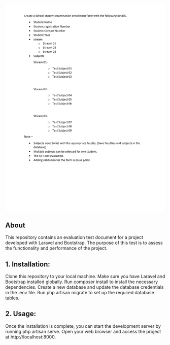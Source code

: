 ![](./task4.jpg)

## About

This repository contains an evaluation test document for a project developed with Laravel and Bootstrap. The purpose of this test is to assess the functionality and performance of the project.

## 1. Installation:

Clone this repository to your local machine.
Make sure you have Laravel and Bootstrap installed globally.
Run composer install to install the necessary dependencies.
Create a new database and update the database credentials in the .env file.
Run php artisan migrate to set up the required database tables.

## 2. Usage:

Once the installation is complete, you can start the development server by running php artisan serve.
Open your web browser and access the project at http://localhost:8000.
